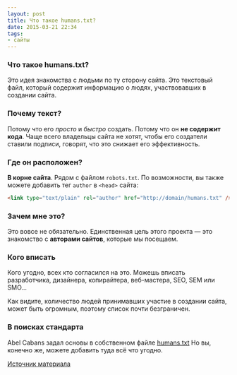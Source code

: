 ```yaml
---
layout: post
title: Что такое humans.txt?
date: 2015-03-21 22:34
tags:
- сайты
---
```


### Что такое humans.txt?

Это идея знакомства с людьми по ту сторону сайта. Это текстовый файл, который содержит информацию о людях, участвовавших в создании сайта.

### Почему текст?

Потому что его _просто_ и _быстро_ создать. Потому что он __не содержит кода__. Чаще всего владельцы сайта не хотят, чтобы его создатели ставили подписи, говорят, что это снижает его эффективность.

### Где он расположен?

__В корне сайта__. Рядом с файлом `robots.txt`.
По возможности, вы также можете добавить тег `author` в `<head>` сайта:

``` html
<link type="text/plain" rel="author" href="http://domain/humans.txt" />
```

### Зачем мне это?

Это вовсе не обязательно. Единственная цель этого проекта — это знакомство c __авторами сайтов__, которые мы посещаем.

### Кого вписать

Кого угодно, всех кто согласился на это. Можешь вписать разработчика, дизайнера, копирайтера, веб-мастера, SEO, SEM или SMO...

Как видите, количество людей принимавших участие в создании сайта, может быть огромным, поэтому список почти безграничен.

### В поисках стандарта

Abel Cabans задал основы в собственном файле [humans.txt](http://humanstxt.org/humans.txt)
Но вы, конечно же, можете добавить туда всё что угодно.

[Источник материала](http://humanstxt.org/RU)
